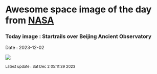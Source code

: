 
# Awesome space image of the day from [NASA](https://api.nasa.gov/)

### Today image : Startrails over Beijing Ancient Observatory
Date : 2023-12-02

![](https://apod.nasa.gov/apod/image/2312/StartrailsBeijingAncientObservatory-3_1024.jpg)

<small>Latest update : Sat Dec  2 05:11:39 2023</small>
        